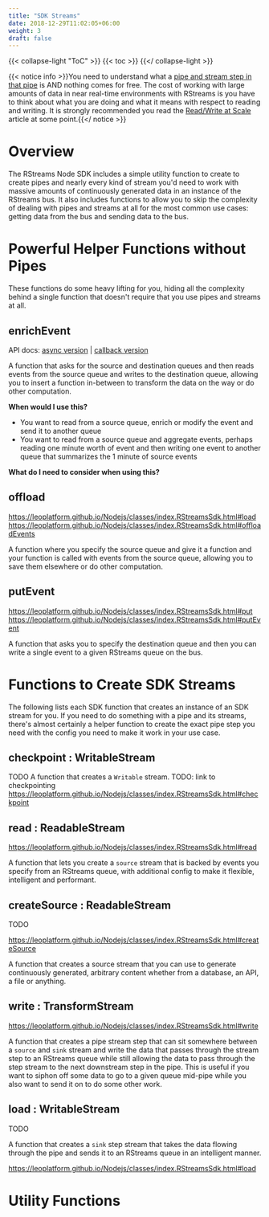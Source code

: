 ```yaml
---
title: "SDK Streams"
date: 2018-12-29T11:02:05+06:00
weight: 3
draft: false
---
```


{{< collapse-light "ToC" >}}
{{< toc  >}}
{{</ collapse-light >}}

{{< notice info >}}You need to understand what a [pipe and stream step in that pipe](../streams-primer) is AND 
nothing comes for free.  The cost of working with large amounts of data in near real-time environments
with RStreams is you have to think about what you are doing and what it means with respect to
reading and writing.  It is strongly recommended you read the [Read/Write at Scale](../read-write-scale) 
article at some point.{{</ notice >}}

# Overview
The RStreams Node SDK includes a simple utility function to create to create pipes and nearly every kind of stream
you'd need to work with massive amounts of continuously generated data in an instance of the RStreams bus.  It
also includes functions to allow you to skip the complexity of dealing with pipes and streams at all for the
most common use cases: getting data from the bus and sending data to the bus.

# Powerful Helper Functions without Pipes
These functions do some heavy lifting for you, hiding all the complexity behind a single function that
doesn't require that you use pipes and streams at all.

## enrichEvent
API docs: [async version](https://leoplatform.github.io/Nodejs/classes/index.RStreamsSdk.html#enrich) |
[callback version](https://leoplatform.github.io/Nodejs/classes/index.RStreamsSdk.html#enrichEvents)

A function that asks for the source and destination queues and then reads events from the source queue
and writes to the destination queue, allowing you to insert a function in-between to transform the data
on the way or do other computation.

**When would I use this?**
* You want to read from a source queue, enrich or modify the event and send it to another queue
* You want to read from a source queue and aggregate events, perhaps reading one minute worth of event
and then writing one event to another queue that summarizes the 1 minute of source events 

**What do I need to consider when using this?**






## offload
https://leoplatform.github.io/Nodejs/classes/index.RStreamsSdk.html#load
https://leoplatform.github.io/Nodejs/classes/index.RStreamsSdk.html#offloadEvents

A function where you specify the source queue and give it a function and your function is called 
with events from the source queue, allowing you to save them elsewhere or do other computation.

## putEvent
https://leoplatform.github.io/Nodejs/classes/index.RStreamsSdk.html#put
https://leoplatform.github.io/Nodejs/classes/index.RStreamsSdk.html#putEvent

A function that asks you to specify the destination queue and then you can write a single event
to a given RStreams queue on the bus.



# Functions to Create SDK Streams
The following lists each SDK function that creates an instance of an SDK stream for you.  If you need to do 
something with a pipe and its streams, there's almost certainly a helper function to create the exact
pipe step you need with the config you need to make it work in your use case.

## checkpoint : WritableStream
TODO
A function that creates a `Writable` stream.
TODO: link to checkpointing
https://leoplatform.github.io/Nodejs/classes/index.RStreamsSdk.html#checkpoint

## read : ReadableStream

https://leoplatform.github.io/Nodejs/classes/index.RStreamsSdk.html#read

A function that lets you create a `source` stream that is backed by events you specify from an RStreams
queue, with additional config to make it flexible, intelligent and performant.

## createSource : ReadableStream
TODO

https://leoplatform.github.io/Nodejs/classes/index.RStreamsSdk.html#createSource

A function that creates a source stream that you can use to generate continuously generated, arbitrary 
content whether from a database, an API, a file or anything.

## write : TransformStream

https://leoplatform.github.io/Nodejs/classes/index.RStreamsSdk.html#write

A function that creates a pipe stream step that can sit somewhere between a `source` and `sink` stream
and write the data that passes through the stream step to an RStreams queue while still allowing the
data to pass through the step stream to the next downstream step in the pipe.  This is useful if you 
want to siphon off some data to go to a given queue mid-pipe while you also want to send it
on to do some other work.

## load : WritableStream
TODO

A function that creates a `sink` step stream that takes the data flowing through the pipe
and sends it to an RStreams queue in an intelligent manner.

https://leoplatform.github.io/Nodejs/classes/index.RStreamsSdk.html#load



# Utility Functions
